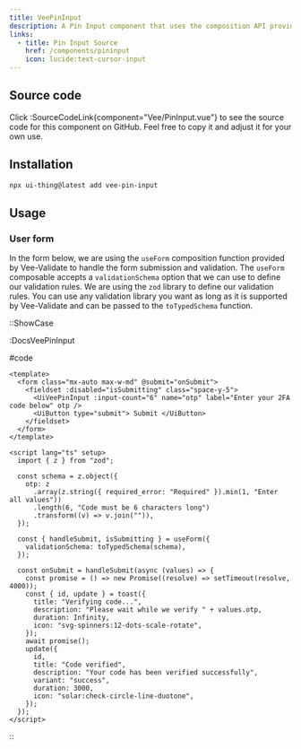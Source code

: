 ```yaml
---
title: VeePinInput
description: A Pin Input component that uses the composition API provided by Vee-Validate to perform validation.
links:
  - title: Pin Input Source
    href: /components/pininput
    icon: lucide:text-cursor-input
---
```


## Source code

Click :SourceCodeLink{component="Vee/PinInput.vue"} to see the source code for this component on GitHub. Feel free to copy it and adjust it for your own use.

## Installation

```bash
npx ui-thing@latest add vee-pin-input
```

## Usage

### User form

In the form below, we are using the `useForm` composition function provided by Vee-Validate to handle the form submission and validation. The `useForm` composable accepts a `validationSchema` option that we can use to define our validation rules. We are using the `zod` library to define our validation rules. You can use any validation library you want as long as it is supported by Vee-Validate and can be passed to the `toTypedSchema` function.

::ShowCase

:DocsVeePinInput

#code

<!-- automd:file src="../../app/components/content/Docs/Vee/PinInput/DocsVeePinInput.vue" code lang="vue" -->

```vue [DocsVeePinInput.vue]
<template>
  <form class="mx-auto max-w-md" @submit="onSubmit">
    <fieldset :disabled="isSubmitting" class="space-y-5">
      <UiVeePinInput :input-count="6" name="otp" label="Enter your 2FA code below" otp />
      <UiButton type="submit"> Submit </UiButton>
    </fieldset>
  </form>
</template>

<script lang="ts" setup>
  import { z } from "zod";

  const schema = z.object({
    otp: z
      .array(z.string({ required_error: "Required" }).min(1, "Enter all values"))
      .length(6, "Code must be 6 characters long")
      .transform((v) => v.join("")),
  });

  const { handleSubmit, isSubmitting } = useForm({
    validationSchema: toTypedSchema(schema),
  });

  const onSubmit = handleSubmit(async (values) => {
    const promise = () => new Promise((resolve) => setTimeout(resolve, 4000));
    const { id, update } = toast({
      title: "Verifying code...",
      description: "Please wait while we verify " + values.otp,
      duration: Infinity,
      icon: "svg-spinners:12-dots-scale-rotate",
    });
    await promise();
    update({
      id,
      title: "Code verified",
      description: "Your code has been verified successfully",
      variant: "success",
      duration: 3000,
      icon: "solar:check-circle-line-duotone",
    });
  });
</script>
```

<!-- /automd -->

::
